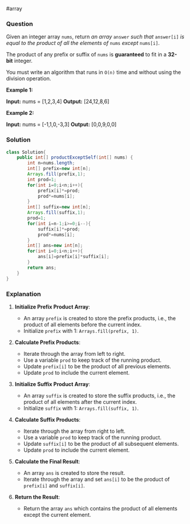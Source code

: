 #array 
### Question
Given an integer array `nums`, return _an array_ `answer` _such that_ `answer[i]` _is equal to the product of all the elements of_ `nums` _except_ `nums[i]`.

The product of any prefix or suffix of `nums` is **guaranteed** to fit in a **32-bit** integer.

You must write an algorithm that runs in `O(n)` time and without using the division operation.

**Example 1:**

**Input:** nums = [1,2,3,4]
**Output:** [24,12,8,6]

**Example 2:**

**Input:** nums = [-1,1,0,-3,3]
**Output:** [0,0,9,0,0]

### Solution
```java
class Solution{
	public int[] productExceptSelf(int[] nums) {  
	    int n=nums.length;  
	    int[] prefix=new int[n];  
	    Arrays.fill(prefix,1);  
	    int prod=1;  
	    for(int i=0;i<n;i++){  
	        prefix[i]*=prod;  
	        prod*=nums[i];  
	    }  
	    int[] suffix=new int[n];  
	    Arrays.fill(suffix,1);  
	    prod=1;  
	    for(int i=n-1;i>=0;i--){  
	        suffix[i]*=prod;  
	        prod*=nums[i];  
	    }  
	    int[] ans=new int[n];  
	    for(int i=0;i<n;i++){  
	        ans[i]=prefix[i]*suffix[i];  
	    }  
	    return ans;  
	}
}
```

### Explanation
1. **Initialize Prefix Product Array**:
    
    - An array `prefix` is created to store the prefix products, i.e., the product of all elements before the current index.
    - Initialize `prefix` with 1: `Arrays.fill(prefix, 1)`.
2. **Calculate Prefix Products**:
    
    - Iterate through the array from left to right.
    - Use a variable `prod` to keep track of the running product.
    - Update `prefix[i]` to be the product of all previous elements.
    - Update `prod` to include the current element.
3. **Initialize Suffix Product Array**:
    
    - An array `suffix` is created to store the suffix products, i.e., the product of all elements after the current index.
    - Initialize `suffix` with 1: `Arrays.fill(suffix, 1)`.
4. **Calculate Suffix Products**:
    
    - Iterate through the array from right to left.
    - Use a variable `prod` to keep track of the running product.
    - Update `suffix[i]` to be the product of all subsequent elements.
    - Update `prod` to include the current element.
5. **Calculate the Final Result**:
    
    - An array `ans` is created to store the result.
    - Iterate through the array and set `ans[i]` to be the product of `prefix[i]` and `suffix[i]`.
6. **Return the Result**:
    
    - Return the array `ans` which contains the product of all elements except the current element.
